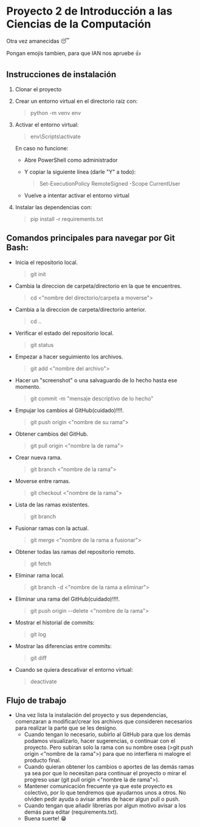 # Proyecto 2 de Introducción a las Ciencias de la Computación
Otra vez amanecidas 😴</p>
Pongan emojis tambien, para que IAN nos apruebe 👍</p>
## Instrucciones de instalación
1. Clonar el proyecto
2. Crear un entorno virtual en el directorio raiz con:
    >python -m venv env
3. Activar el entorno virtual:
    >env\Scripts\activate</p>
    
    En caso no funcione:</p>
    - Abre PowerShell como administrador</p>
    - Y copiar la siguiente línea (darle "Y" a todo):</p>
        >Set-ExecutionPolicy RemoteSigned -Scope CurrentUser</p>
    - Vuelve a intentar activar el entorno virtual
4. Instalar las dependencias con:
    >pip install -r requirements.txt
## Comandos principales para navegar por Git Bash:
- Inicia el repositorio local.
    > git init
- Cambia la direccion de carpeta/directorio en la que te encuentres.
    > cd <"nombre del directorio/carpeta a moverse">
    
- Cambia a la direccion de carpeta/directorio anterior.
    >cd ..
- Verificar el estado del repositorio local.
    >git status
- Empezar a hacer seguimiento  los archivos.
    >git add <"nombre del archivo">
- Hacer un "screenshot" o una salvaguardo de lo hecho hasta ese momento.
    >git commit -m "mensaje descriptivo de lo hecho"    
- Empujar los cambios al GitHub(cuidado)‼️‼️.
    >git push origin <"nombre de su rama">
- Obtener cambios del GitHub.
    >git pull origin <"nombre la de rama">
- Crear nueva rama.
    >git branch <"nombre de la rama">
- Moverse entre ramas.
    >git checkout <"nombre de la rama">
- Lista de las ramas existentes.
    >git branch
- Fusionar ramas con la actual.
    >git merge <"nombre de la rama a fusionar">
- Obtener todas las ramas del repositorio remoto.
    >git fetch
- Eliminar rama local.
    >git branch -d <"nombre de la rama a eliminar">
- Eliminar una rama del GitHub(cuidado)‼️‼️.
    >git push origin --delete <"nombre de la rama">
- Mostrar el historial de commits:
    >git log
- Mostrar las diferencias entre commits:
    >git diff
- Cuando se quiera descativar el entorno virtual:
    >deactivate
## Flujo de trabajo 
- Una vez lista la instalación del proyecto y sus dependencias, comenzaran a modificar/crear los archivos que consideren necesarios para realizar la parte que se les designo.
    - Cuando tengan lo necesario, subirlo al GitHub para que los demás podamos visualizarlo, hacer sugerencias, o continuar con el proyecto. Pero subiran solo la rama con su nombre osea (>git push origin <"nombre de la rama">) para que no interfiera ni malogre el producto final.
    - Cuando quieran obtener los cambios o aportes de las demás ramas ya sea por que lo necesitan para continuar el proyecto o mirar el progreso usar (git pull origin <"nombre la de rama">).
    - Mantener comunicación frecuente ya que este proyecto es colectivo, por lo que tendremos que ayudarnos unos a otros. No olviden pedir ayuda o avisar antes de hacer algun pull o push.
    - Cuando tengan que añadir librerias por algun motivo avisar a los demás para editar (requirements.txt).
    - Buena suerte! 😁